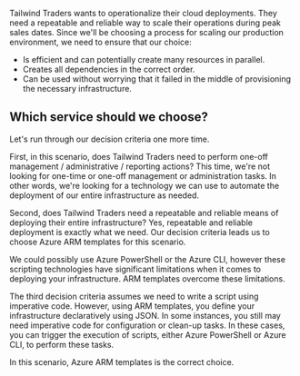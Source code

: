 Tailwind Traders wants to operationalize their cloud deployments. They need a repeatable and reliable way to scale their operations during peak sales dates.  Since we'll be choosing a process for scaling our production environment, we need to ensure that our choice:

- Is efficient and can potentially create many resources in parallel.
- Creates all dependencies in the correct order.
- Can be used without worrying that it failed in the middle of provisioning the necessary infrastructure.  

## Which service should we choose?

Let's run through our decision criteria one more time.

First, in this scenario, does Tailwind Traders need to perform one-off management / administrative / reporting actions? This time, we're not looking for one-time or one-off management or administration tasks. In other words, we're looking for a technology we can use to automate the deployment of our entire infrastructure as needed.

Second, does Tailwind Traders need a repeatable and reliable means of deploying their entire infrastructure?  Yes, repeatable and reliable deployment is exactly what we need.  Our decision criteria leads us to choose Azure ARM templates for this scenario.

We could possibly use Azure PowerShell or the Azure CLI, however these scripting technologies have significant limitations when it comes to deploying your infrastructure. ARM templates overcome these limitations.

The third decision criteria assumes we need to write a script using imperative code. However, using ARM templates, you define your infrastructure declaratively using JSON. In some instances, you still may need imperative code for configuration or clean-up tasks.  In these cases, you can trigger the execution of scripts, either Azure PowerShell or Azure CLI, to perform these tasks.

In this scenario, Azure ARM templates is the correct choice.